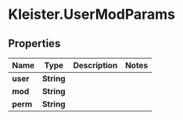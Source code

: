 # Kleister.UserModParams

## Properties

Name | Type | Description | Notes
------------ | ------------- | ------------- | -------------
**user** | **String** |  | 
**mod** | **String** |  | 
**perm** | **String** |  | 


